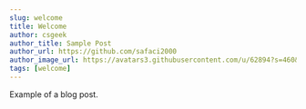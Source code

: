 ```yaml
---
slug: welcome
title: Welcome
author: csgeek
author_title: Sample Post
author_url: https://github.com/safaci2000
author_image_url: https://avatars3.githubusercontent.com/u/62894?s=460&v=4
tags: [welcome]
---
```


Example of a blog post.
